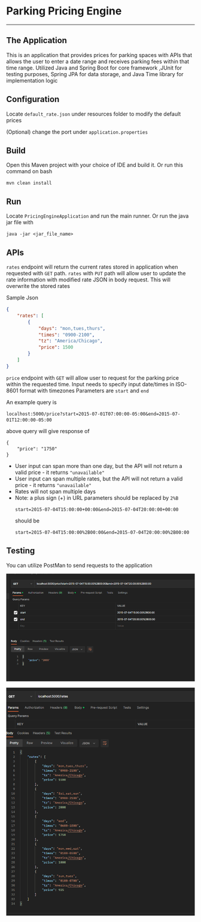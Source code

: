 ﻿# **Parking Pricing Engine**

------------
## The Application
This is an application that provides prices for parking spaces with APIs that allows the user to enter a date range and receives parking fees within that time range. 
Utilized Java and Spring Boot for core framework ,JUnit for testing purposes, Spring JPA for data storage, and Java Time library for implementation logic

## Configuration
Locate `default_rate.json`  under resources folder to modify the default prices

(Optional) change the port under `application.properties`

## Build 
Open this Maven project with your choice of IDE and build it. Or run this command on bash
```
mvn clean install
```

## Run
Locate `PricingEngineApplication` and run the main runner. Or run the java jar file with
```
java -jar <jar_file_name>
```

## APIs
`rates` endpoint will return the current rates stored in application when requested with `GET` path.
`rates` with `PUT` path will allow user to update the rate information with modified rate JSON in body request. This will overwrite the stored rates

Sample Json 
```json
{
    "rates": [
        {
            "days": "mon,tues,thurs",
            "times": "0900-2100",
            "tz": "America/Chicago",
            "price": 1500
        }
    ]
}
```

`price` endpoint with `GET` will allow user to request for the parking price within the requested time. Input needs to specify input date/times in ISO-8601 format with timezones
Parameters are `start` and `end` 

An example query is 
```
localhost:5000/price?start=2015-07-01T07:00:00-05:00&end=2015-07-01T12:00:00-05:00
```
above query will give response of
```
{
    "price": "1750"
}
```
- User input can span more than one day, but the API will not return a valid price  - it returns `"unavailable"`
- User input can span multiple rates, but the API will not return a valid price - it returns `"unavailable"`
- Rates will not span multiple days
- Note: a plus sign (+) in URL parameters should be replaced by `2%B`
  ``` 
  start=2015-07-04T15:00:00+00:00&end=2015-07-04T20:00:00+00:00
  ```
  should be 
  ``` 
  start=2015-07-04T15:00:00%2B00:00&end=2015-07-04T20:00:00%2B00:00
  ```

## Testing
You can utilize PostMan to send requests to the application

![Screenshot](img1.PNG)

![Screenshot](img2.PNG)
